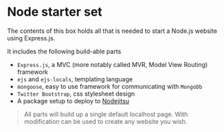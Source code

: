 # Node starter set

The contents of this box holds all that is needed to start a Node.js website
using Express.js.

It includes the following build-able parts

 - `Express.js`, a MVC (more notably called MVR, Model View Routing) framework
 - `ejs` and `ejs-locals`, templating language
 - `mongoose`, easy to use framework for communicating with `MongoDb`
 - `Twitter Bootstrap`, css stylesheet design
 - A package setup to deploy to [Nodejitsu][jitsu]
 
> All parts will build up a single default localhost page. With modification 
> can be used to create any website you wish.

[jitsu]: https://www.nodejitsu.com/